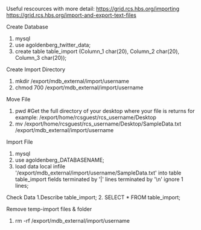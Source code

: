 Useful rescources with more detail: 
https://grid.rcs.hbs.org/importing
https://grid.rcs.hbs.org/import-and-export-text-files

Create Database
1. mysql
2. use agoldenberg_twitter_data;
3. create table table_import (Column_1 char(20), Column_2 char(20), Column_3 char(20));

Create Import Directory
1. mkdir /export/mdb_external/import/username
2. chmod 700 /export/mdb_external/import/username

Move File
1. pwd #Get the full directory of your desktop where your file is
returns for example: /export/home/rcsguest/rcs_username/Desktop
2. mv /export/home/rcsguest/rcs_username/Desktop/SampleData.txt /export/mdb_external/import/username

Import File
1. mysql
2. use agoldenberg_DATABASENAME;
3. load data local infile '/export/mdb_external/import/username/SampleData.txt' into table table_import fields terminated by '|' lines terminated by '\n' ignore 1 lines;

Check Data
1.Describe table_import;
2. SELECT * FROM table_import;

Remove temp-import files & folder
1. rm -rf /export/mdb_external/import/username


